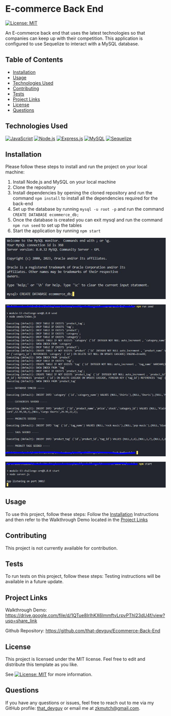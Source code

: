 # E-commerce Back End
[![License: MIT](https://img.shields.io/badge/License-MIT-yellow.svg)](https://opensource.org/licenses/MIT)
  
An E-commerce back end that uses the latest technologies so that companies can keep up with their competition. This application is configured to use Sequelize to interact with a MySQL database.
  
  
## Table of Contents

- [Installation](#installation)
- [Usage](#usage)
- [Technologies Used](#technologies-used)
- [Contributing](#contributing)
- [Tests](#tests)
- [Project Links](#project-links)
- [License](#license)
- [Questions](#questions)

## Technologies Used

[![JavaScript](https://img.shields.io/badge/JavaScript-ES6+-yellow)](https://www.ecma-international.org/ecma-262/)
[![Node.js](https://img.shields.io/badge/Node.js-v14.15.5-green)](https://nodejs.org/)
[![Express.js](https://img.shields.io/badge/Express.js-v4.17.1-lightgrey)](https://expressjs.com/)
[![MySQL](https://img.shields.io/badge/MySQL-v8.0-blue)](https://www.mysql.com/)
[![Sequelize](https://img.shields.io/badge/Sequelize-v6.6.2-blueviolet)](https://sequelize.org/)

## Installation

Please follow these steps to install and run the project on your local machine:
1. Install Node.js and MySQL on your local machine
2. Clone the repository
3. Install dependencies by opening the cloned repository and run the command `npm install` to install all the dependencies required for the back-end
4. Set up the database by running `mysql -u root -p` and run the command `CREATE DATABASE ecommerce_db;`
5. Once the database is created you can exit mysql and run the command `npm run seed` to set up the tables
6. Start the application by running `npm start`

![Database Creation](/assets/images/create-database.JPG)

![Install Seeds](/assets/images/run-seed.JPG)

![Starting the Application](/assets/images/npm-start.JPG)
  
## Usage
  
To use this project, follow these steps:
Follow the [Installation](#installation) Instructions and then refer to the Walkthrough Demo located in the [Project Links](#project-links)

## Contributing

This project is not currently available for contribution.


## Tests

To run tests on this project, follow these steps:
Testing instructions will be available in a future update.
  
## Project Links
  
Walkthrough Demo: https://drive.google.com/file/d/1QTue8IrIhKX6lmmftvLrpvPThl23dU4f/view?usp=share_link

Github Repository: https://github.com/that-devguy/Ecommerce-Back-End

## License

This project is licensed under the MIT license. Feel free to edit and distribute this template as you like.

See [![License: MIT](https://img.shields.io/badge/License-MIT-yellow.svg)](https://opensource.org/licenses/MIT) for more information.

## Questions

If you have any questions or issues, feel free to reach out to me via my GitHub profile: [that_devguy](https://github.com/that_devguy) or email me at zkmutch@gmail.com.
